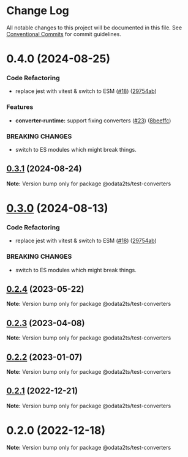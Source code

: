 # Change Log

All notable changes to this project will be documented in this file.
See [Conventional Commits](https://conventionalcommits.org) for commit guidelines.

# 0.4.0 (2024-08-25)


### Code Refactoring

* replace jest with vitest & switch to ESM ([#18](https://github.com/odata2ts/converter/issues/18)) ([29754ab](https://github.com/odata2ts/converter/commit/29754abec8617cfe45f647ffbf91e92586b79ee9))


### Features

* **converter-runtime:** support fixing converters ([#23](https://github.com/odata2ts/converter/issues/23)) ([8beeffc](https://github.com/odata2ts/converter/commit/8beeffc0f791949ad4b524cb844b0701b4dfc628))


### BREAKING CHANGES

* switch to ES modules which might break things.





## [0.3.1](https://github.com/odata2ts/converter/compare/@odata2ts/test-converters@0.3.0...@odata2ts/test-converters@0.3.1) (2024-08-24)

**Note:** Version bump only for package @odata2ts/test-converters





# [0.3.0](https://github.com/odata2ts/converter/compare/@odata2ts/test-converters@0.2.4...@odata2ts/test-converters@0.3.0) (2024-08-13)


### Code Refactoring

* replace jest with vitest & switch to ESM ([#18](https://github.com/odata2ts/converter/issues/18)) ([29754ab](https://github.com/odata2ts/converter/commit/29754abec8617cfe45f647ffbf91e92586b79ee9))


### BREAKING CHANGES

* switch to ES modules which might break things.





## [0.2.4](https://github.com/odata2ts/converter/compare/@odata2ts/test-converters@0.2.3...@odata2ts/test-converters@0.2.4) (2023-05-22)

**Note:** Version bump only for package @odata2ts/test-converters





## [0.2.3](https://github.com/odata2ts/odata2ts/compare/@odata2ts/test-converters@0.2.2...@odata2ts/test-converters@0.2.3) (2023-04-08)

**Note:** Version bump only for package @odata2ts/test-converters






## [0.2.2](https://github.com/odata2ts/odata2ts/compare/@odata2ts/test-converters@0.2.1...@odata2ts/test-converters@0.2.2) (2023-01-07)

**Note:** Version bump only for package @odata2ts/test-converters





## [0.2.1](https://github.com/odata2ts/odata2ts/compare/@odata2ts/test-converters@0.2.0...@odata2ts/test-converters@0.2.1) (2022-12-21)

**Note:** Version bump only for package @odata2ts/test-converters





# 0.2.0 (2022-12-18)

**Note:** Version bump only for package @odata2ts/test-converters
